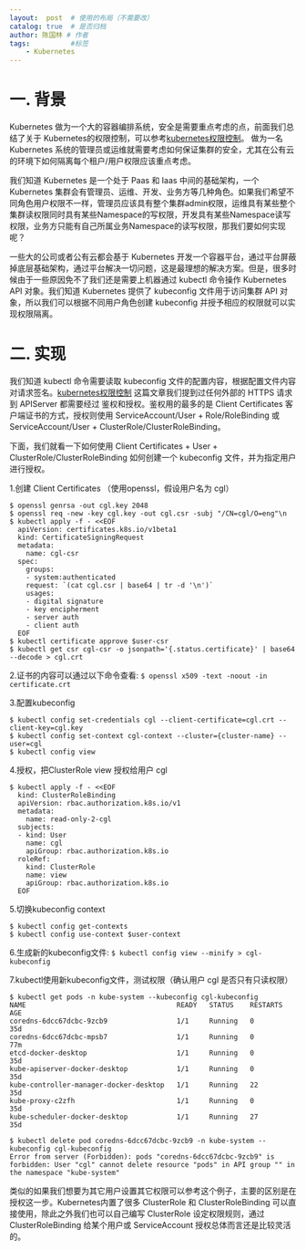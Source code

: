 ```yaml
---
layout:  post  # 使用的布局（不需要改）
catalog: true  # 是否归档
author: 陈国林 # 作者
tags:          #标签
    - Kubernetes
---
```


# 一. 背景
Kubernetes 做为一个大的容器编排系统，安全是需要重点考虑的点，前面我们总结了关于 Kubernetes的权限控制，可以参考[kubernetes权限控制](https://chenguolin.github.io/2019/04/03/Kubernetes-23-Kubernetes%E6%9D%83%E9%99%90%E6%8E%A7%E5%88%B6/)。 做为一名 Kubernetes 系统的管理员或运维就需要考虑如何保证集群的安全，尤其在公有云的环境下如何隔离每个租户/用户权限应该重点考虑。

我们知道 Kubernetes 是一个处于 Paas 和 Iaas 中间的基础架构，一个 Kubernetes 集群会有管理员、运维、开发、业务方等几种角色。如果我们希望不同角色用户权限不一样，管理员应该具有整个集群admin权限，运维具有某些整个集群读权限同时具有某些Namespace的写权限，开发具有某些Namespace读写权限，业务方只能有自己所属业务Namespace的读写权限，那我们要如何实现呢？

一些大的公司或者公有云都会基于 Kubernetes 开发一个容器平台，通过平台屏蔽掉底层基础架构，通过平台解决一切问题，这是最理想的解决方案。但是，很多时候由于一些原因免不了我们还是需要上机器通过 kubectl 命令操作 Kubernetes API 对象。我们知道 Kubernetes 提供了 kubeconfig 文件用于访问集群 API 对象，所以我们可以根据不同用户角色创建 kubeconfig 并授予相应的权限就可以实现权限隔离。

# 二. 实现
我们知道 kubectl 命令需要读取 kubeconfig 文件的配置内容，根据配置文件内容对请求签名。[kubernetes权限控制](https://chenguolin.github.io/2019/04/03/Kubernetes-23-Kubernetes%E6%9D%83%E9%99%90%E6%8E%A7%E5%88%B6/) 这篇文章我们提到过任何外部的 HTTPS 请求到 APIServer 都需要经过 鉴权和授权。鉴权用的最多的是 Client Certificates 客户端证书的方式，授权则使用 ServiceAccount/User + Role/RoleBinding 或 ServiceAccount/User + ClusterRole/ClusterRoleBinding。

下面，我们就看一下如何使用 Client Certificates + User + ClusterRole/ClusterRoleBinding 如何创建一个 kubeconfig 文件，并为指定用户进行授权。

1.创建 Client Certificates （使用openssl，假设用户名为 cgl）
```
$ openssl genrsa -out cgl.key 2048
$ openssl req -new -key cgl.key -out cgl.csr -subj "/CN=cgl/O=eng"\n
$ kubectl apply -f - <<EOF
  apiVersion: certificates.k8s.io/v1beta1
  kind: CertificateSigningRequest
  metadata:
    name: cgl-csr
  spec:
    groups:
    - system:authenticated
    request: `(cat cgl.csr | base64 | tr -d '\n')`
    usages:
    - digital signature
    - key encipherment
    - server auth
    - client auth
  EOF
$ kubectl certificate approve $user-csr
$ kubectl get csr cgl-csr -o jsonpath='{.status.certificate}' | base64 --decode > cgl.crt
```

2.证书的内容可以通过以下命令查看: `$ openssl x509 -text -noout -in certificate.crt`

3.配置kubeconfig
```
$ kubectl config set-credentials cgl --client-certificate=cgl.crt --client-key=cgl.key
$ kubectl config set-context cgl-context --cluster={cluster-name} --user=cgl
$ kubectl config view
```

4.授权，把ClusterRole view 授权给用户 cgl
```
$ kubectl apply -f - <<EOF
  kind: ClusterRoleBinding
  apiVersion: rbac.authorization.k8s.io/v1
  metadata:
    name: read-only-2-cgl
  subjects:
  - kind: User
    name: cgl
    apiGroup: rbac.authorization.k8s.io
  roleRef:
    kind: ClusterRole
    name: view
    apiGroup: rbac.authorization.k8s.io
  EOF
```

5.切换kubeconfig context
```
$ kubectl config get-contexts
$ kubectl config use-context $user-context
```
6.生成新的kubeconfig文件: `$ kubectl config view --minify > cgl-kubeconfig`

7.kubectl使用新kubeconfig文件，测试权限（确认用户 cgl 是否只有只读权限）
```
$ kubectl get pods -n kube-system --kubeconfig cgl-kubeconfig
NAME                                     READY   STATUS    RESTARTS   AGE
coredns-6dcc67dcbc-9zcb9                 1/1     Running   0          35d
coredns-6dcc67dcbc-mpsb7                 1/1     Running   0          77m
etcd-docker-desktop                      1/1     Running   0          35d
kube-apiserver-docker-desktop            1/1     Running   0          35d
kube-controller-manager-docker-desktop   1/1     Running   22         35d
kube-proxy-c2zfh                         1/1     Running   0          35d
kube-scheduler-docker-desktop            1/1     Running   27         35d

$ kubectl delete pod coredns-6dcc67dcbc-9zcb9 -n kube-system --kubeconfig cgl-kubeconfig
Error from server (Forbidden): pods "coredns-6dcc67dcbc-9zcb9" is forbidden: User "cgl" cannot delete resource "pods" in API group "" in the namespace "kube-system"
```

类似的如果我们想要为其它用户设置其它权限可以参考这个例子，主要的区别是在授权这一步。Kubernetes内置了很多 ClusterRole 和 ClusterRoleBinding 可以直接使用，除此之外我们也可以自己编写 ClusterRole 设定权限规则，通过 ClusterRoleBinding 给某个用户或 ServiceAccount 授权总体而言还是比较灵活的。

